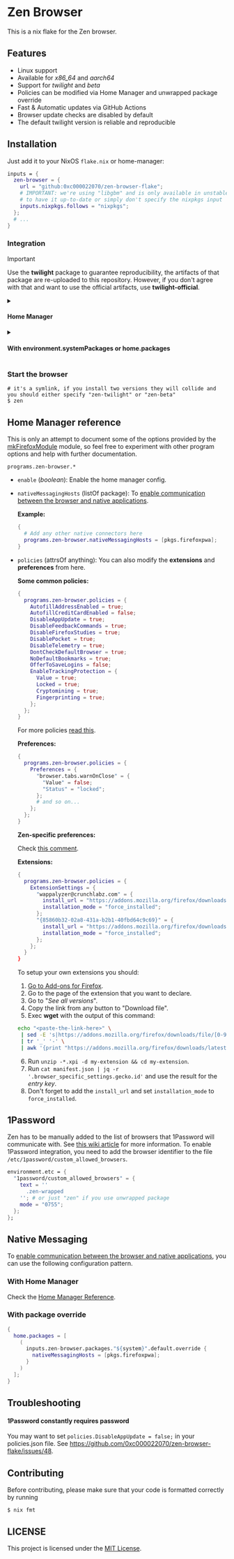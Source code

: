 # Zen Browser

This is a nix flake for the Zen browser.

## Features

- Linux support
- Available for _x86_64_ and _aarch64_
- Support for _twilight_ and _beta_
- Policies can be modified via Home Manager and unwrapped package override
- Fast & Automatic updates via GitHub Actions
- Browser update checks are disabled by default
- The default twilight version is reliable and reproducible

## Installation

Just add it to your NixOS `flake.nix` or home-manager:

```nix
inputs = {
  zen-browser = {
    url = "github:0xc000022070/zen-browser-flake";
    # IMPORTANT: we're using "libgbm" and is only available in unstable so ensure
    # to have it up-to-date or simply don't specify the nixpkgs input
    inputs.nixpkgs.follows = "nixpkgs";
  };
  # ...
}
```

### Integration

> [!IMPORTANT]
> Use the **twilight** package to guarantee reproducibility, the artifacts of that package are re-uploaded
> to this repository. However, if you don't agree with that and want to use the official artifacts, use **twilight-official**.

<details>
<summary><h4>Home Manager</h4></summary>

```nix
{
  # home.nix
  imports = [
    inputs.zen-browser.homeModules.beta
    # or inputs.zen-browser.homeModules.twilight
    # or inputs.zen-browser.homeModules.twilight-official
  ];

  programs.zen-browser.enable = true;
}
```

Then build your Home Manager configuration

```shell
$ home-manager switch
```

Check the [Home Manager Reference](#home-manager-reference) and my rice [here](https://github.com/luisnquin/nixos-config/blob/main/home/modules/browser.nix)! :)

</details>

<details>
<summary><h4>With environment.systemPackages or home.packages</h4></summary>

To integrate `Zen Browser` to your NixOS/Home Manager configuration, add the following to your `environment.systemPackages` or `home.packages`:

```nix
# system: only 'x86_64-linux' and 'aarch64-linux' are supported

inputs.zen-browser.packages."${system}".default # beta
inputs.zen-browser.packages."${system}".beta # or "beta-unwrapped"
inputs.zen-browser.packages."${system}".twilight # or "twilight-unwrapped"
# IMPORTANT: this package relies on the twilight release artifacts from the
# official zen repo and no new release is created, the artifacts are replaced
inputs.zen-browser.packages."${system}".twilight-official # or "twilight-official-unwrapped"

# you can even override the package policies
inputs.zen-browser.packages."${system}".default.override {
  policies = {
      DisableAppUpdate = true;
      DisableTelemetry = true;
      # find more options here: https://mozilla.github.io/policy-templates/
  };
}
```

Afterwards you can just build your configuration

```shell
$ sudo nixos-rebuild switch # or home-manager switch
```

</details>

### Start the browser

```shell
# it's a symlink, if you install two versions they will collide and you should either specify "zen-twilight" or "zen-beta"
$ zen
```

## Home Manager reference

This is only an attempt to document some of the options provided by the [mkFirefoxModule](https://github.com/nix-community/home-manager/blob/67f60ebce88a89939fb509f304ac554bcdc5bfa6/modules/programs/firefox/mkFirefoxModule.nix#L207) module, so feel free to
experiment with other program options and help with further documentation.

`programs.zen-browser.*`

- `enable` (_boolean_): Enable the home manager config.

- `nativeMessagingHosts` (listOf package): To [enable communication between the browser and native applications](https://developer.mozilla.org/en-US/docs/Mozilla/Add-ons/WebExtensions/Native_messaging).

  **Example:**

  ```nix
  {
    # Add any other native connectors here
    programs.zen-browser.nativeMessagingHosts = [pkgs.firefoxpwa];
  }
  ```

- `policies` (attrsOf anything): You can also modify the **extensions** and **preferences** from here.

  **Some common policies:**

  ```nix
  {
    programs.zen-browser.policies = {
      AutofillAddressEnabled = true;
      AutofillCreditCardEnabled = false;
      DisableAppUpdate = true;
      DisableFeedbackCommands = true;
      DisableFirefoxStudies = true;
      DisablePocket = true;
      DisableTelemetry = true;
      DontCheckDefaultBrowser = true;
      NoDefaultBookmarks = true;
      OfferToSaveLogins = false;
      EnableTrackingProtection = {
        Value = true;
        Locked = true;
        Cryptomining = true;
        Fingerprinting = true;
      };
    };
  }
  ```

  For more policies [read this](https://mozilla.github.io/policy-templates/).

  **Preferences:**

  ```nix
  {
    programs.zen-browser.policies = {
      Preferences = {
        "browser.tabs.warnOnClose" = {
          "Value" = false;
          "Status" = "locked";
        };
        # and so on...
      };
    };
  }
  ```

  **Zen-specific preferences:**

  Check [this comment](https://github.com/0xc000022070/zen-browser-flake/issues/59#issuecomment-2964607780).

  **Extensions:**

  ```nix
  {
    programs.zen-browser.policies = {
      ExtensionSettings = {
        "wappalyzer@crunchlabz.com" = {
          install_url = "https://addons.mozilla.org/firefox/downloads/latest/wappalyzer/latest.xpi";
          installation_mode = "force_installed";
        };
        "{85860b32-02a8-431a-b2b1-40fbd64c9c69}" = {
          install_url = "https://addons.mozilla.org/firefox/downloads/latest/github-file-icons/latest.xpi";
          installation_mode = "force_installed";
        };
      };
    }
  }
  ```

  To setup your own extensions you should:

   1. [Go to Add-ons for Firefox](https://addons.mozilla.org/en-US/firefox/).
   2. Go to the page of the extension that you want to declare.
   3. Go to "_See all versions_".
   4. Copy the link from any button to "Download file".
   5. Exec **wget** with the output of this command:

     ```bash
     echo "<paste-the-link-here>" \
      | sed -E 's|https://addons.mozilla.org/firefox/downloads/file/[0-9]+/([^/]+)-[^/]+\.xpi|\1|' \
      | tr '_' '-' \
      | awk '{print "https://addons.mozilla.org/firefox/downloads/latest/" $1 "/latest.xpi"}'
     ```

   6. Run `unzip -*.xpi -d my-extension && cd my-extension`.
   7. Run `cat manifest.json | jq -r '.browser_specific_settings.gecko.id'` and use the result
   for the _entry key_.
   8. Don't forget to add the `install_url` and set `installation_mode` to `force_installed`.

## 1Password

Zen has to be manually added to the list of browsers that 1Password will communicate with. See [this wiki article](https://wiki.nixos.org/wiki/1Password) for more information. To enable 1Password integration, you need to add the browser identifier to the file `/etc/1password/custom_allowed_browsers`.

```nix
environment.etc = {
  "1password/custom_allowed_browsers" = {
    text = ''
      .zen-wrapped
    ''; # or just "zen" if you use unwrapped package
    mode = "0755";
  };
};
```

## Native Messaging

To [enable communication between the browser and native applications](https://developer.mozilla.org/en-US/docs/Mozilla/Add-ons/WebExtensions/Native_messaging), you can use the following configuration pattern.

### With Home Manager

Check the [Home Manager Reference](#home-manager-reference).

### With package override

```nix
{
  home.packages = [
    (
      inputs.zen-browser.packages."${system}".default.override {
        nativeMessagingHosts = [pkgs.firefoxpwa];
      }
    )
  ];
}
```

## Troubleshooting

#### 1Password constantly requires password

You may want to set `policies.DisableAppUpdate = false;` in your policies.json file. See <https://github.com/0xc000022070/zen-browser-flake/issues/48>.

## Contributing

Before contributing, please make sure that your code is formatted correctly by running

```shell
$ nix fmt
```

## LICENSE

This project is licensed under the [MIT License](./LICENSE).
